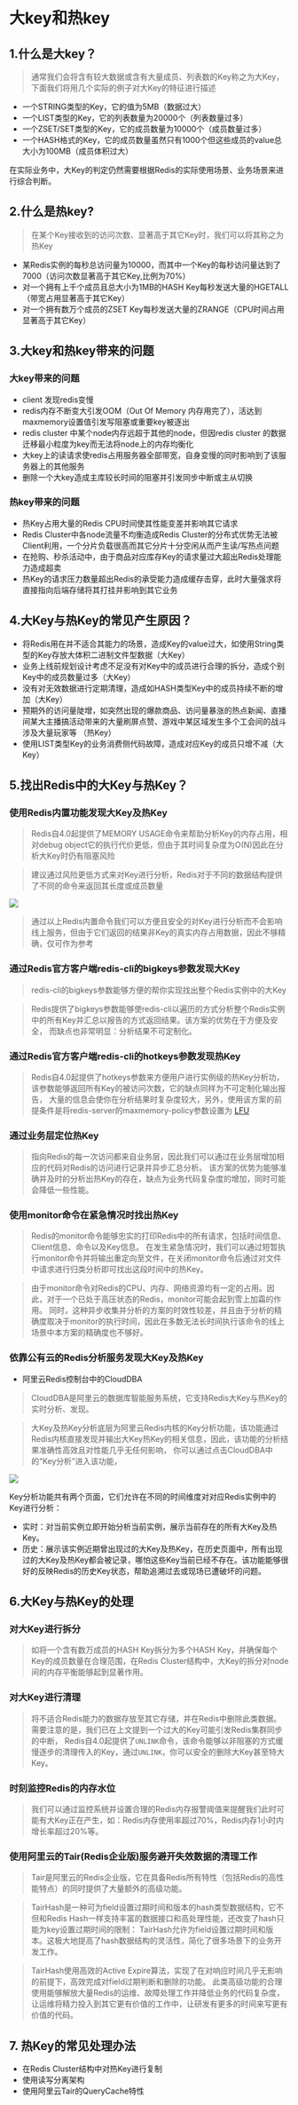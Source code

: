 # 大key和热key
## 1.什么是大key？
> 通常我们会将含有较大数据或含有大量成员、列表数的Key称之为大Key，下面我们将用几个实际的例子对大Key的特征进行描述
- 一个STRING类型的Key，它的值为5MB（数据过大）
- 一个LIST类型的Key，它的列表数量为20000个（列表数量过多）
- 一个ZSET/SET类型的Key，它的成员数量为10000个（成员数量过多）
- 一个HASH格式的Key，它的成员数量虽然只有1000个但这些成员的value总大小为100MB（成员体积过大）

在实际业务中，大Key的判定仍然需要根据Redis的实际使用场景、业务场景来进行综合判断。
## 2.什么是热key?
> 在某个Key接收到的访问次数、显著高于其它Key时，我们可以将其称之为热Key
- 某Redis实例的每秒总访问量为10000，而其中一个Key的每秒访问量达到了7000（访问次数显著高于其它Key,比例为70%）
- 对一个拥有上千个成员且总大小为1MB的HASH Key每秒发送大量的HGETALL（带宽占用显著高于其它Key）
- 对一个拥有数万个成员的ZSET Key每秒发送大量的ZRANGE（CPU时间占用显著高于其它Key）
## 3.大key和热key带来的问题
### 大key带来的问题
- client 发现redis变慢
- redis内存不断变大引发OOM（Out Of Memory 内存用完了），活达到maxmemory设置值引发写阻塞或重要key被逐出
- redis cluster 中某个node内存远超于其他的node，但因redis cluster 的数据迁移最小粒度为key而无法将node上的内存均衡化
- 大key上的读请求使redis占用服务器全部带宽，自身变慢的同时影响到了该服务器上的其他服务
- 删除一个大key造成主库较长时间的阻塞并引发同步中断或主从切换
### 热key带来的问题
- 热Key占用大量的Redis CPU时间使其性能变差并影响其它请求
- Redis Cluster中各node流量不均衡造成Redis Cluster的分布式优势无法被Client利用，一个分片负载很高而其它分片十分空闲从而产生读/写热点问题
- 在抢购、秒杀活动中，由于商品对应库存Key的请求量过大超出Redis处理能力造成超卖
- 热Key的请求压力数量超出Redis的承受能力造成缓存击穿，此时大量强求将直接指向后端存储将其打挂并影响到其它业务
## 4.大Key与热Key的常见产生原因？
- 将Redis用在并不适合其能力的场景，造成Key的value过大，如使用String类型的Key存放大体积二进制文件型数据（大Key）
- 业务上线前规划设计考虑不足没有对Key中的成员进行合理的拆分，造成个别Key中的成员数量过多（大Key）
- 没有对无效数据进行定期清理，造成如HASH类型Key中的成员持续不断的增加（大Key）
- 预期外的访问量陡增，如突然出现的爆款商品、访问量暴涨的热点新闻、直播间某大主播搞活动带来的大量刷屏点赞、游戏中某区域发生多个工会间的战斗涉及大量玩家等
  （热Key）
- 使用LIST类型Key的业务消费侧代码故障，造成对应Key的成员只增不减（大Key）
## 5.找出Redis中的大Key与热Key？
### 使用Redis内置功能发现大Key及热Key
> Redis自4.0起提供了MEMORY USAGE命令来帮助分析Key的内存占用，相对debug object它的执行代价更低，但由于其时间复杂度为O(N)因此在分析大Key时仍有阻塞风险

> 建议通过风险更低方式来对Key进行分析，Redis对于不同的数据结构提供了不同的命令来返回其长度或成员数量

![](./pic/Dingtalk_20210826175315.jpg)

> 通过以上Redis内置命令我们可以方便且安全的对Key进行分析而不会影响线上服务，但由于它们返回的结果非Key的真实内存占用数据，因此不够精确，仅可作为参考
### 通过Redis官方客户端redis-cli的bigkeys参数发现大Key
> redis-cli的bigkeys参数能够方便的帮你实现找出整个Redis实例中的大Key

>Redis提供了bigkeys参数能够使redis-cli以遍历的方式分析整个Redis实例中的所有Key并汇总以报告的方式返回结果。该方案的优势在于方便及安全，
而缺点也非常明显：分析结果不可定制化。
### 通过Redis官方客户端redis-cli的hotkeys参数发现热Key
> Redis自4.0起提供了hotkeys参数来方便用户进行实例级的热Key分析功，该参数能够返回所有Key的被访问次数，它的缺点同样为不可定制化输出报告，
> 大量的信息会使你在分析结果时复杂度较大，另外，使用该方案的前提条件是将redis-server的maxmemory-policy参数设置为 [LFU](https://juejin.cn/post/6844904120533401607)

### 通过业务层定位热Key
>指向Redis的每一次访问都来自业务层，因此我们可以通过在业务层增加相应的代码对Redis的访问进行记录并异步汇总分析。
该方案的优势为能够准确并及时的分析出热Key的存在，缺点为业务代码复杂度的增加，同时可能会降低一些性能。
### 使用monitor命令在紧急情况时找出热Key
> Redis的monitor命令能够忠实的打印Redis中的所有请求，包括时间信息、Client信息、命令以及Key信息。
> 在发生紧急情况时，我们可以通过短暂执行monitor命令并将输出重定向至文件，在关闭monitor命令后通过对文件中请求进行归类分析即可找出这段时间中的热Key。

> 由于monitor命令对Redis的CPU、内存、网络资源均有一定的占用。因此，对于一个已处于高压状态的Redis，monitor可能会起到雪上加霜的作用。
> 同时，这种异步收集并分析的方案的时效性较差，并且由于分析的精确度取决于monitor的执行时间，因此在多数无法长时间执行该命令的线上场景中本方案的精确度也不够好。

### 依靠公有云的Redis分析服务发现大Key及热Key
- 阿里云Redis控制台中的CloudDBA
> CloudDBA是阿里云的数据库智能服务系统，它支持Redis大Key与热Key的实时分析、发现。

> 大Key及热Key分析底层为阿里云Redis内核的Key分析功能，该功能通过Redis内核直接发现并输出大Key热Key的相关信息，因此，该功能的分析结果准确性高效且对性能几乎无任何影响，
> 你可以通过点击CloudDBA中的“Key分析”进入该功能，

![](./pic/Dingtalk_20210826180721.jpg)

Key分析功能共有两个页面，它们允许在不同的时间维度对对应Redis实例中的Key进行分析：
- 实时：对当前实例立即开始分析当前实例，展示当前存在的所有大Key及热Key。
- 历史：展示该实例近期曾出现过的大Key及热Key，在历史页面中，所有出现过的大Key及热Key都会被记录，哪怕这些Key当前已经不存在。该功能能够很好的反映Redis的历史Key状态，帮助追溯过去或现场已遭破坏的问题。
## 6.大Key与热Key的处理
### 对大Key进行拆分
> 如将一个含有数万成员的HASH Key拆分为多个HASH Key，并确保每个Key的成员数量在合理范围，在Redis Cluster结构中，大Key的拆分对node间的内存平衡能够起到显著作用。
### 对大Key进行清理
> 将不适合Redis能力的数据存放至其它存储，并在Redis中删除此类数据。需要注意的是，我们已在上文提到一个过大的Key可能引发Redis集群同步的中断，
> Redis自4.0起提供了`UNLINK`命令，该命令能够以非阻塞的方式缓慢逐步的清理传入的Key，通过`UNLINK`，你可以安全的删除大Key甚至特大Key。
### 时刻监控Redis的内存水位
> 我们可以通过监控系统并设置合理的Redis内存报警阈值来提醒我们此时可能有大Key正在产生，如：Redis内存使用率超过70%，Redis内存1小时内增长率超过20%等。
### 使用阿里云的Tair(Redis企业版)服务避开失效数据的清理工作
> Tair是阿里云的Redis企业版，它在具备Redis所有特性（包括Redis的高性能特点）的同时提供了大量额外的高级功能。

> TairHash是一种可为field设置过期时间和版本的hash类型数据结构，它不但和Redis Hash一样支持丰富的数据接口和高处理性能，还改变了hash只能为key设置过期时间的限制：
> TairHash允许为field设置过期时间和版本。这极大地提高了hash数据结构的灵活性，简化了很多场景下的业务开发工作。

> TairHash使用高效的Active Expire算法，实现了在对响应时间几乎无影响的前提下，高效完成对field过期判断和删除的功能。
> 此类高级功能的合理使用能够解放大量Redis的运维、故障处理工作并降低业务的代码复杂度，让运维将精力投入到其它更有价值的工作中，让研发有更多的时间来写更有价值的代码。
## 7. 热Key的常见处理办法
- 在Redis Cluster结构中对热Key进行复制
- 使用读写分离架构
- 使用阿里云Tair的QueryCache特性